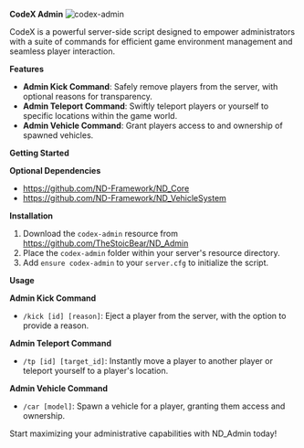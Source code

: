 **CodeX Admin**
![codex-admin](https://github.com/5M-CodeX/codex-admin/assets/112611821/dd20d8e4-a514-4618-9560-dbcf930d2a2a)

CodeX is a powerful server-side script designed to empower administrators with a suite of commands for efficient game environment management and seamless player interaction.

**Features**

- **Admin Kick Command**: Safely remove players from the server, with optional reasons for transparency.
- **Admin Teleport Command**: Swiftly teleport players or yourself to specific locations within the game world.
- **Admin Vehicle Command**: Grant players access to and ownership of spawned vehicles.

**Getting Started**

**Optional Dependencies**

- https://github.com/ND-Framework/ND_Core
- https://github.com/ND-Framework/ND_VehicleSystem

**Installation**

1. Download the `codex-admin` resource from https://github.com/TheStoicBear/ND_Admin
2. Place the `codex-admin` folder within your server's resource directory.
3. Add `ensure codex-admin` to your `server.cfg` to initialize the script.

**Usage**

**Admin Kick Command**

- `/kick [id] [reason]`: Eject a player from the server, with the option to provide a reason.

**Admin Teleport Command**

- `/tp [id] [target_id]`: Instantly move a player to another player or teleport yourself to a player's location.

**Admin Vehicle Command**

- `/car [model]`: Spawn a vehicle for a player, granting them access and ownership.

Start maximizing your administrative capabilities with ND_Admin today!
